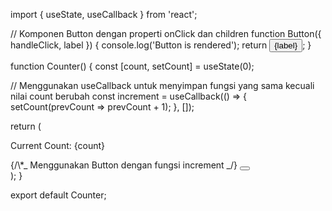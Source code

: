 import { useState, useCallback } from 'react';

// Komponen Button dengan properti onClick dan children
function Button({ handleClick, label }) {
console.log('Button is rendered');
return <button onClick={handleClick}>{label}</button>;
}

function Counter() {
const [count, setCount] = useState(0);

// Menggunakan useCallback untuk menyimpan fungsi yang sama kecuali nilai count berubah
const increment = useCallback(() => {
setCount(prevCount => prevCount + 1);
}, []);

return (

<div>
<p>Current Count: {count}</p>
{/\*_ Menggunakan Button dengan fungsi increment _/}
<Button handleClick={increment} label="Increase" />
</div>
);
}

export default Counter;
